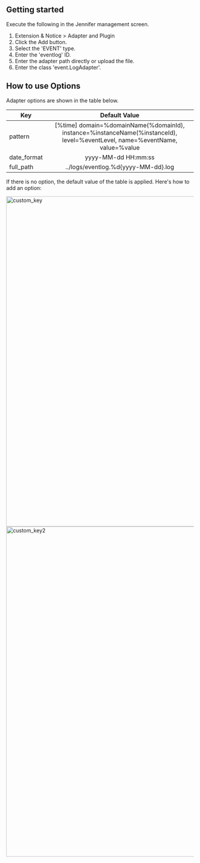 ## Getting started

Execute the following in the Jennifer management screen.

 1. Extension & Notice > Adapter and Plugin
 2. Click the Add button.
 3. Select the 'EVENT' type.
 4. Enter the 'eventlog' ID.
 5. Enter the adapter path directly or upload the file.
 6. Enter the class 'event.LogAdapter'.

## How to use Options

Adapter options are shown in the table below.

| Key           | Default Value |
| ------------- |:-------------:|
| pattern       | [%time] domain=%domainName(%domainId), instance=%instanceName(%instanceId), level=%eventLevel, name=%eventName, value=%value |
| date_format   | yyyy-MM-dd HH:mm:ss |
| full_path | ../logs/eventlog.%d{yyyy-MM-dd}.log |

If there is no option, the default value of the table is applied. Here's how to add an option:

<img width="887" alt="custom_key" src="https://user-images.githubusercontent.com/1277117/26880960-ff4ef69c-4bd0-11e7-93b6-185391351711.png">

<img width="887" alt="custom_key2" src="https://user-images.githubusercontent.com/1277117/26881100-66ae4298-4bd1-11e7-886b-851f4441fd0c.png">
